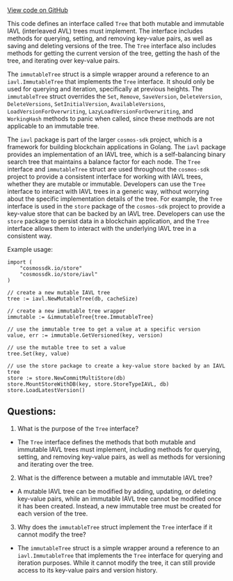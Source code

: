 [View code on GitHub](https://github.com/cosmos/cosmos-sdk/blob/main/store/iavl/tree.go)

This code defines an interface called `Tree` that both mutable and immutable IAVL (interleaved AVL) trees must implement. The interface includes methods for querying, setting, and removing key-value pairs, as well as saving and deleting versions of the tree. The `Tree` interface also includes methods for getting the current version of the tree, getting the hash of the tree, and iterating over key-value pairs.

The `immutableTree` struct is a simple wrapper around a reference to an `iavl.ImmutableTree` that implements the `Tree` interface. It should only be used for querying and iteration, specifically at previous heights. The `immutableTree` struct overrides the `Set`, `Remove`, `SaveVersion`, `DeleteVersion`, `DeleteVersions`, `SetInitialVersion`, `AvailableVersions`, `LoadVersionForOverwriting`, `LazyLoadVersionForOverwriting`, and `WorkingHash` methods to panic when called, since these methods are not applicable to an immutable tree.

The `iavl` package is part of the larger `cosmos-sdk` project, which is a framework for building blockchain applications in Golang. The `iavl` package provides an implementation of an IAVL tree, which is a self-balancing binary search tree that maintains a balance factor for each node. The `Tree` interface and `immutableTree` struct are used throughout the `cosmos-sdk` project to provide a consistent interface for working with IAVL trees, whether they are mutable or immutable. Developers can use the `Tree` interface to interact with IAVL trees in a generic way, without worrying about the specific implementation details of the tree. For example, the `Tree` interface is used in the `store` package of the `cosmos-sdk` project to provide a key-value store that can be backed by an IAVL tree. Developers can use the `store` package to persist data in a blockchain application, and the `Tree` interface allows them to interact with the underlying IAVL tree in a consistent way. 

Example usage:

```
import (
    "cosmossdk.io/store"
    "cosmossdk.io/store/iavl"
)

// create a new mutable IAVL tree
tree := iavl.NewMutableTree(db, cacheSize)

// create a new immutable tree wrapper
immutable := &immutableTree{tree.ImmutableTree}

// use the immutable tree to get a value at a specific version
value, err := immutable.GetVersioned(key, version)

// use the mutable tree to set a value
tree.Set(key, value)

// use the store package to create a key-value store backed by an IAVL tree
store := store.NewCommitMultiStore(db)
store.MountStoreWithDB(key, store.StoreTypeIAVL, db)
store.LoadLatestVersion()
```
## Questions: 
 1. What is the purpose of the `Tree` interface?
- The `Tree` interface defines the methods that both mutable and immutable IAVL trees must implement, including methods for querying, setting, and removing key-value pairs, as well as methods for versioning and iterating over the tree.

2. What is the difference between a mutable and immutable IAVL tree?
- A mutable IAVL tree can be modified by adding, updating, or deleting key-value pairs, while an immutable IAVL tree cannot be modified once it has been created. Instead, a new immutable tree must be created for each version of the tree.

3. Why does the `immutableTree` struct implement the `Tree` interface if it cannot modify the tree?
- The `immutableTree` struct is a simple wrapper around a reference to an `iavl.ImmutableTree` that implements the `Tree` interface for querying and iteration purposes. While it cannot modify the tree, it can still provide access to its key-value pairs and version history.